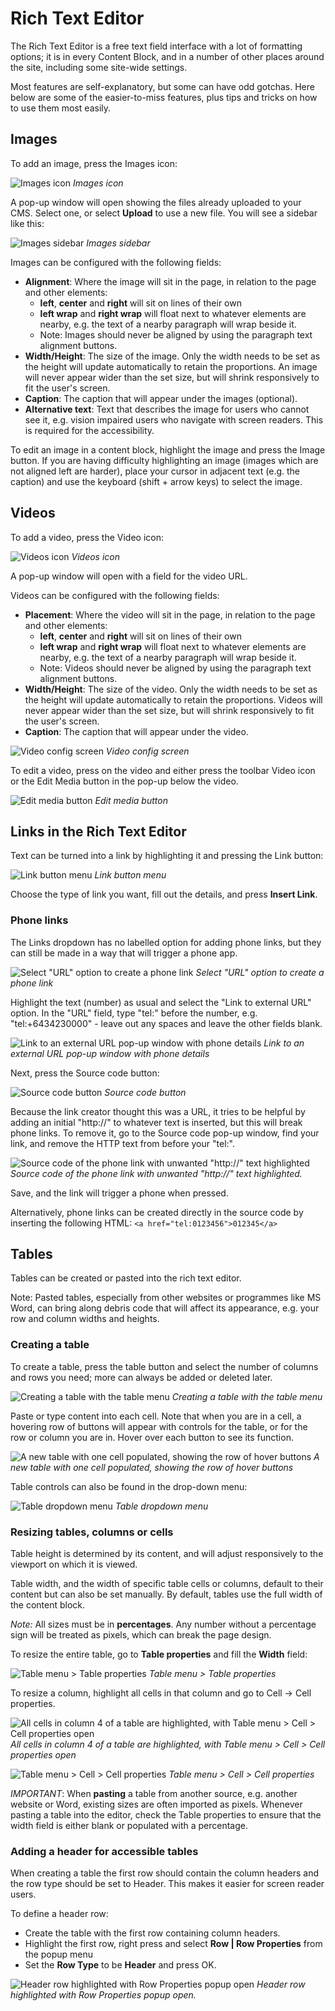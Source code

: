 [ClassName]: / (SiteTools)
[Title]: / (Rich Text Editor)
[Description]: / (also known as the WYSIWYG, or What You See Is What You Get.)

# Rich Text Editor

The Rich Text Editor is a free text field interface with a lot of formatting options; it is in every Content Block, and in a number of other places around the site, including some site-wide settings. 

Most features are self-explanatory, but some can have odd gotchas. Here below are some of the easier-to-miss features, plus tips and tricks on how to use them most easily.

## Images

To add an image, press the Images icon:

![Images icon](../img/SiteTools_RichTextEditor_Image-button.png)
_Images icon_

A pop-up window will open showing the files already uploaded to your CMS. Select one, or select **Upload** to use a new file. You will see a sidebar like this:

![Images sidebar](../img/SiteTools_RichTextEditor_Image-popup.png)
_Images sidebar_

Images can be configured with the following fields:
* **Alignment**: Where the image will sit in the page, in relation to the page and other elements:
    * **left**, **center** and **right** will sit on lines of their own
    * **left wrap** and **right wrap** will float next to whatever elements are nearby, e.g. the text of a nearby paragraph will wrap beside it. 
    * Note: Images should never be aligned by using the paragraph text alignment buttons.
* **Width/Height**: The size of the image. Only the width needs to be set as the height will update automatically to retain the proportions. An image will never appear wider than the set size, but will shrink responsively to fit the user's screen.
* **Caption**: The caption that will appear under the images (optional).
* **Alternative text**: Text that describes the image for users who cannot see it, e.g. vision impaired users who navigate with screen readers. This is required for the accessibility.

To edit an image in a content block, highlight the image and press the Image button. If you are having difficulty highlighting an image (images which are not aligned left are harder), place your cursor in adjacent text (e.g. the caption) and use the keyboard (shift + arrow keys) to select the image.


## Videos

To add a video, press the Video icon:

![Videos icon](../img/SiteTools_RichTextEditor_Video-button.png)
_Videos icon_

A pop-up window will open with a field for the video URL. 

Videos can be configured with the following fields:
* **Placement**: Where the video will sit in the page, in relation to the page and other elements:
    * **left**, **center** and **right** will sit on lines of their own
    * **left wrap** and **right wrap** will float next to whatever elements are nearby, e.g. the text of a nearby paragraph will wrap beside it. 
    * Note: Videos should never be aligned by using the paragraph text alignment buttons.
* **Width/Height**: The size of the video. Only the width needs to be set as the height will update automatically to retain the proportions. Videos will never appear wider than the set size, but will shrink responsively to fit the user's screen.
* **Caption**: The caption that will appear under the video.

![Video config screen](../img/SiteTools_RichTextEditor_Video-config.png)
_Video config screen_

To edit a video, press on the video and either press the toolbar Video icon or the Edit Media button in the pop-up below the video.

![Edit media button](../img/SiteTools_RichTextEditor_Video-edit-media.png)
_Edit media button_

## Links in the Rich Text Editor

Text can be turned into a link by highlighting it and pressing the Link button:

![Link button menu](../img/SiteTools_RichTextEditor_links-menu.jpg)
_Link button menu_

Choose the type of link you want, fill out the details, and press **Insert Link**.


### Phone links
The Links dropdown has no labelled option for adding phone links, but they can still be made in a way that will trigger a phone app.

![Select "URL" option to create a phone link](../img/SiteTools_RichTextEditor_phone-links-external-URL.jpg)
_Select "URL" option to create a phone link_

Highlight the text (number) as usual and select the "Link to external URL" option. In the "URL" field, type "tel:" before the number, e.g. "tel:+6434230000" - leave out any spaces and leave the other fields blank.

![Link to an external URL pop-up window with phone details](../img/SiteTools_RichTextEditor_external-URL-popup-phone.jpg)
_Link to an external URL pop-up window with phone details_

Next, press the Source code button:

![Source code button](../img/SiteTools_RichTextEditor_source-code-button.jpg)
_Source code button_

Because the link creator thought this was a URL, it tries to be helpful by adding an initial "http://" to whatever text is inserted, but this will break phone links. To remove it, go to the Source code pop-up window, find your link, and remove the HTTP text from before your "tel:".

![Source code of the phone link with unwanted "http://" text highlighted](../img/SiteTools_RichTextEditor_source-code-popup.jpg)
_Source code of the phone link with unwanted "http://" text highlighted._

Save, and the link will trigger a phone when pressed.

Alternatively, phone links can be created directly in the source code by inserting the following HTML:
`<a href="tel:0123456">012345</a>`



## Tables

Tables can be created or pasted into the rich text editor. 

Note: Pasted tables, especially from other websites or programmes like MS Word, can bring along debris code that will affect its appearance, e.g. your row and column widths and heights.

### Creating a table

To create a table, press the table button and select the number of columns and rows you need; more can always be added or deleted later.

![Creating a table with the table menu](../img/SiteTools_Tables_create.jpg)
_Creating a table with the table menu_

Paste or type content into each cell. Note that when you are in a cell, a hovering row of buttons will appear with controls for the table, or for the row or column you are in. Hover over each button to see its function.

![A new table with one cell populated, showing the row of hover buttons](../img/SiteTools_Tables_hover-buttons.jpg)
_A new table with one cell populated, showing the row of hover buttons_

Table controls can also be found in the drop-down menu:

![Table dropdown menu](../img/SiteTools_Tables_dropdown-menu.jpg)
_Table dropdown menu_

### Resizing tables, columns or cells

Table height is determined by its content, and will adjust responsively to the viewport on which it is viewed.

Table width, and the width of specific table cells or columns, default to their content but can also be set manually. By default, tables use the full width of the content block. 

_Note:_ All sizes must be in **percentages**. Any number without a percentage sign will be treated as pixels, which can break the page design. 

To resize the entire table, go to **Table properties** and fill the **Width** field:

![Table menu > Table properties](../img/SiteTools_Tables_properties.jpg)
_Table menu > Table properties_

To resize a column, highlight all cells in that column and go to Cell -> Cell properties.

![All cells in column 4 of a table are highlighted, with Table menu > Cell > Cell properties open](../img/SiteTools_Tables_cells-higlighted-wtih-cell-prop-menu.jpg)
_All cells in column 4 of a table are highlighted, with Table menu > Cell > Cell properties open_

![Table menu > Cell > Cell properties](../img/SiteTools_Tables_cell-properties.jpg)
_Table menu > Cell > Cell properties_

_IMPORTANT_: When **pasting** a table from another source, e.g. another website or Word, existing sizes are often imported as pixels. Whenever pasting a table into the editor, check the Table properties to ensure that the width field is either blank or populated with a percentage.

### Adding a header for accessible tables

When creating a table the first row should contain the column headers and the row type should be set to Header. This makes it easier for screen reader users.

To define a header row:
* Create the table with the first row containing column headers.
* Highlight the first row, right press and select **Row | Row Properties** from the popup menu
* Set the **Row Type** to be **Header** and press OK.

![Header row highlighted with Row Properties popup open](../img/SiteTools_Tables_row-properties-for-header.jpg)
_Header row highlighted with Row Properties popup open._

